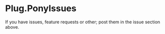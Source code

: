 Plug.PonyIssues
===============

If you have issues, feature requests or other; post them in the issue section above.